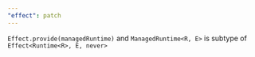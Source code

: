 ```yaml
---
"effect": patch
---
```


`Effect.provide(managedRuntime)` and `ManagedRuntime<R, E>` is subtype of `Effect<Runtime<R>, E, never>`
